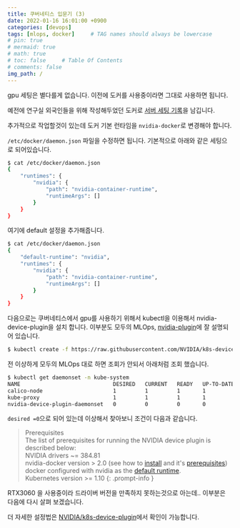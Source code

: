 ```yaml
---
title: 쿠버네티스 입문기 (3)
date: 2022-01-16 16:01:00 +0900
categories: [devops]
tags: [mlops, docker]     # TAG names should always be lowercase
# pin: true
# mermaid: true
# math: true
# toc: false     # Table Of Contents
# comments: false 
img_path: /
---
```


gpu 세팅은 별다를게 없습니다. 이전에 도커를 사용중이라면 그대로 사용하면 됩니다.   

예전에 연구실 외국인들을 위해 작성해두었던 도커로 [서버 세팅 기록](https://github.com/hololee/How-to-set-up-deeplearning-server/blob/main/docker.md)을 남깁니다.

추가적으로 작업할것이 있는데 도커 기본 런타임을 `nvidia-docker`로 변경해야 합니다.

`/etc/docker/daemon.json` 파일을 수정하면 됩니다.
기본적으로 아래와 같은 세팅으로 되어있습니다.

~~~bash
$ cat /etc/docker/daemon.json
{
    "runtimes": {
        "nvidia": {
            "path": "nvidia-container-runtime",
            "runtimeArgs": []
        }
    }
}
~~~

여기에 default 설정을 추가해줍니다.

~~~bash
$ cat /etc/docker/daemon.json
{
    "default-runtime": "nvidia",
    "runtimes": {
        "nvidia": {
            "path": "nvidia-container-runtime",
            "runtimeArgs": []
        }
    }
}
~~~


다음으로는 쿠버네티스에서 gpu를 사용하기 위해서 kubectl을 이용해서 nvidia-device-plugin을 설치 합니다.
이부분도 모두의 MLOps, [nvidia-plugin](https://github.com/NVIDIA/k8s-device-plugin)에 잘 설명되어 있습니다.

~~~bash
$ kubectl create -f https://raw.githubusercontent.com/NVIDIA/k8s-device-plugin/v0.10.0/nvidia-device-plugin.yml
~~~

전 이상하게 모두의 MLOps 대로 하면 조회가 안되서 아래처럼 조회 했습니다.

~~~bash
$ kubectl get daemonset -n kube-system
NAME                             DESIRED   CURRENT   READY   UP-TO-DATE   AVAILABLE   NODE SELECTOR            AGE
calico-node                      1         1         1       1            1           kubernetes.io/os=linux   21h
kube-proxy                       1         1         1       1            1           kubernetes.io/os=linux   21h
nvidia-device-plugin-daemonset   0         0         0       0            0           <none>                   5m18s
~~~

`desired =0`으로 되어 있는데 이상해서 찾아보니 조건이 다음과 같습니다.

>Prerequisites \
The list of prerequisites for running the NVIDIA device plugin is described below: \
NVIDIA drivers ~= 384.81 \
nvidia-docker version > 2.0 (see how to [install](https://github.com/NVIDIA/nvidia-docker) and it's [prerequisites](https://github.com/nvidia/nvidia-docker/wiki/Installation-%28version-2.0%29%23prerequisites)) \
docker configured with nvidia as the [default runtime](https://github.com/NVIDIA/nvidia-docker/wiki/Advanced-topics#default-runtime). \
Kubernetes version >= 1.10
​{: .prompt-info }

RTX3060 을 사용중이라 드라이버 버전을 만족하지 못하는것으로 아는데.. 이부분은 다음에 다시 살펴 보겠습니다.


더 자세한 설정법은 [NVIDIA/k8s-device-plugin](https://github.com/NVIDIA/k8s-device-plugin)에서 확인이 가능합니다.
